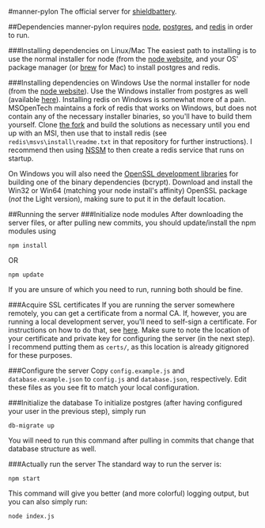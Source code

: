#manner-pylon
The official server for [shieldbattery](https://github.com/tec27/shieldbattery).

##Dependencies
manner-pylon requires [node](http://nodejs.org), [postgres](http://postgresql.org), and [redis](http://redis.io) in order to run.

###Installing dependencies on Linux/Mac
The easiest path to installing is to use the normal installer for node (from the [node website](http://nodejs.org), and your OS' package manager (or [brew](http://brew.sh/) for Mac) to install postgres and redis.

###Installing dependencies on Windows
Use the normal installer for node (from the [node website](http://nodejs.org)). Use the Windows installer from postgres as well (available [here](http://www.postgresql.org/download/windows/)). Installing redis on Windows is somewhat more of a pain. MSOpenTech maintains a fork of redis that works on Windows, but does not contain any of the necessary installer binaries, so you'll have to build them yourself. Clone [the fork](https://github.com/MSOpenTech/redis) and build the solutions as necessary until you end up with an MSI, then use that to install redis (see `redis\msvs\install\readme.txt` in that repository for further instructions). I recommend then using [NSSM](http://nssm.cc) to then create a redis service that runs on startup.

On Windows you will also need the [OpenSSL development libraries](http://slproweb.com/products/Win32OpenSSL.html) for building one of the binary dependencies (bcrypt). Download and install the Win32 or Win64 (matching your node install's affinity) OpenSSL package (*not* the Light version), making sure to put it in the default location.

##Running the server
###Initialize node modules
After downloading the server files, or after pulling new commits, you should update/install the npm modules using
```
npm install
```
OR
```
npm update
```
If you are unsure of which you need to run, running both should be fine.

###Acquire SSL certificates
If you are running the server somewhere remotely, you can get a certificate from a normal CA. If, however, you are running a local development server, you'll need to self-sign a certificate. For instructions on how to do that, see [here](http://stackoverflow.com/a/10176685/1050849). Make sure to note the location of your certificate and private key for configuring the server (in the next step). I recommend putting them as `certs/`, as this location is already gitignored for these purposes.

###Configure the server
Copy `config.example.js` and `database.example.json` to `config.js` and `database.json`, respectively. Edit these files as you see fit to match your local configuration.

###Initialize the database
To initialize postgres (after having configured your user in the previous step), simply run
```
db-migrate up
```
You will need to run this command after pulling in commits that change that database structure as well.

###Actually run the server
The standard way to run the server is:
```
npm start
```
This command will give you better (and more colorful) logging output, but you can also simply run:
```
node index.js
```


